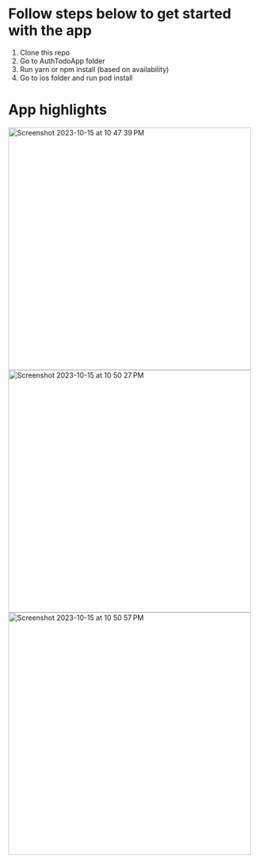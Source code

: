 

# Follow steps below to get started with the app

1. Clone this repo
2. Go to AuthTodoApp folder
3. Run yarn or npm install (based on availability)
4. Go to ios folder and run pod install

# App highlights 


<img width="490" alt="Screenshot 2023-10-15 at 10 47 39 PM" src="https://github.com/MalikHezretov/AuthenticatedTodoApp/assets/24701916/c0fd99d9-61f7-40c2-8205-3129e18e3db8">

<img width="490" alt="Screenshot 2023-10-15 at 10 50 27 PM" src="https://github.com/MalikHezretov/AuthenticatedTodoApp/assets/24701916/15611b4f-9b68-4d77-8220-7dcb11be77a3">

<img width="490" alt="Screenshot 2023-10-15 at 10 50 57 PM" src="https://github.com/MalikHezretov/AuthenticatedTodoApp/assets/24701916/96a72a80-eb19-4e1f-9661-6fa90d927135">

